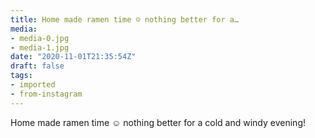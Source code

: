 ```yaml
---
title: Home made ramen time ☺️ nothing better for a…
media:
- media-0.jpg
- media-1.jpg
date: "2020-11-01T21:35:54Z"
draft: false
tags:
- imported
- from-instagram
---
```

Home made ramen time ☺️ nothing better for a cold and windy evening\!
